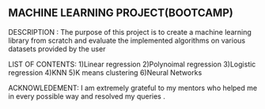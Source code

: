  MACHINE LEARNING PROJECT(BOOTCAMP)
 -----------------------------------
 
DESCRIPTION :     The purpose of this project is to create a machine learning library from scratch and evaluate the implemented algorithms on 
                  various datasets provided by the user
            
LIST OF CONTENTS: 1)Linear regression
                  2)Polynoimal regression
                  3)Logistic regression
                  4)KNN
                  5)K means clustering
                  6)Neural Networks
                  
ACKNOWLEDEMENT: I am extremely grateful to my mentors who helped me in every possible way and resolved my queries .                 
                  
   
   
   
 
